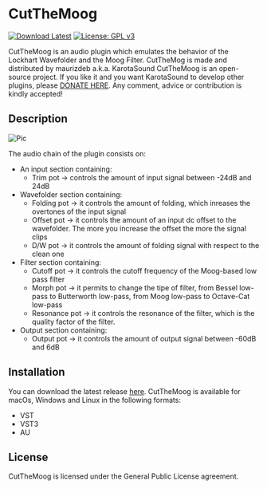# CutTheMoog
[![Download Latest](https://img.shields.io/badge/download-latest-blue.svg)](https://github.com/maurizdeb/CutTheMoog/releases/latest)
[![License: GPL v3](https://img.shields.io/badge/License-GPLv3-brightgreen.svg)](https://www.gnu.org/licenses/gpl-3.0)

CutTheMoog is an audio plugin which emulates the behavior of the Lockhart Wavefolder and the Moog Filter.
CutTheMog is made and distributed by maurizdeb a.k.a. KarotaSound
CutTheMoog is an open-source project. If you like it and you want KarotaSound to develop other plugins, please [DONATE HERE](https://www.paypal.com/donate?hosted_button_id=W7VEU56ZXZXFA).
Any comment, advice or contribution is kindly accepted! 

## Description

![Pic](https://github.com/maurizdeb/CutTheMoog/blob/master/Screenshot/Screenv1.0.png)

The audio chain of the plugin consists on:

* An input section containing:
  * Trim pot -> controls the amount of input signal between -24dB and 24dB
* Wavefolder section containing:
  * Folding pot -> it controls the amount of folding, which inreases the overtones of the input signal
  * Offset pot -> it controls the amount of an input dc offset to the wavefolder. The more you increase the offset the more the signal clips
  * D/W pot -> it controls the amount of folding signal with respect to the clean one
* Filter section containing: 
  * Cutoff pot -> it controls the cutoff frequency of the Moog-based low pass filter
  * Morph pot -> it permits to change the tipe of filter, from Bessel low-pass to Butterworth low-pass, from Moog low-pass to Octave-Cat low-pass
  * Resonance pot -> it controls the resonance of the filter, which is the quality factor of the filter.
* Output section containing:
  * Output pot -> it controls the amount of output signal between -60dB and 6dB 

## Installation

You can download the latest release [here](https://github.com/maurizdeb/CutTheMoog/releases/latest).
CutTheMoog is available for macOs, Windows and Linux in the following formats:

* VST
* VST3
* AU

## License

CutTheMoog is licensed under the General Public License agreement.
